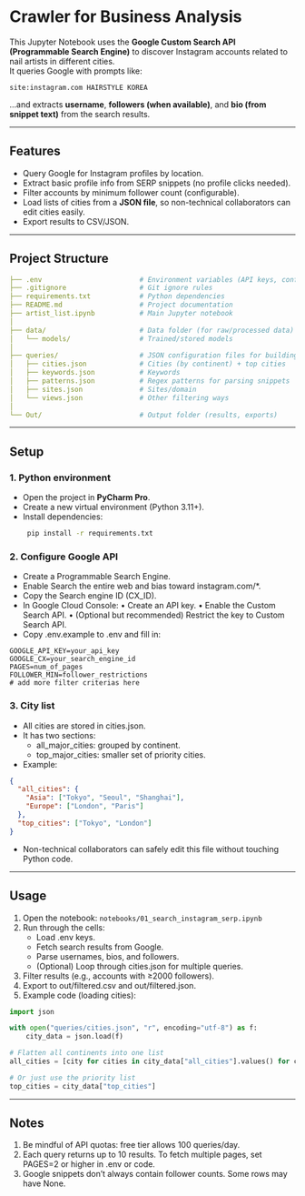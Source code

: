 # Crawler for Business Analysis

This Jupyter Notebook uses the **Google Custom Search API (Programmable Search Engine)** to discover Instagram accounts related to nail artists in different cities.  
It queries Google with prompts like:

```
site:instagram.com HAIRSTYLE KOREA
```

…and extracts **username**, **followers (when available)**, and **bio (from snippet text)** from the search results.

---

## Features
- Query Google for Instagram profiles by location.
- Extract basic profile info from SERP snippets (no profile clicks needed).
- Filter accounts by minimum follower count (configurable).
- Load lists of cities from a **JSON file**, so non-technical collaborators can edit cities easily.
- Export results to CSV/JSON.

---

## Project Structure
```yaml
├── .env                        # Environment variables (API keys, configs)
├── .gitignore                  # Git ignore rules
├── requirements.txt            # Python dependencies
├── README.md                   # Project documentation
├── artist_list.ipynb           # Main Jupyter notebook
│
├── data/                       # Data folder (for raw/processed data)
│   └── models/                 # Trained/stored models
│
├── queries/                    # JSON configuration files for building queries
│   ├── cities.json             # Cities (by continent) + top cities
│   ├── keywords.json           # Keywords
│   ├── patterns.json           # Regex patterns for parsing snippets
│   ├── sites.json              # Sites/domain
│   └── views.json              # Other filtering ways
│
└── Out/                        # Output folder (results, exports)
```

---

## Setup

### 1. Python environment
- Open the project in **PyCharm Pro**.
- Create a new virtual environment (Python 3.11+).
- Install dependencies:
    ```bash
     pip install -r requirements.txt
    ```
### 2. Configure Google API 
- Create a Programmable Search Engine. 
- Enable Search the entire web and bias toward instagram.com/*. 
- Copy the Search engine ID (CX_ID). 
- In Google Cloud Console:
	•	Create an API key.
	•	Enable the Custom Search API.
	•	(Optional but recommended) Restrict the key to Custom Search API.
- Copy .env.example to .env and fill in:
```dotenv
GOOGLE_API_KEY=your_api_key
GOOGLE_CX=your_search_engine_id
PAGES=num_of_pages
FOLLOWER_MIN=follower_restrictions
# add more filter criterias here
```
### 3. City list
- All cities are stored in cities.json.
- It has two sections:
  - all_major_cities: grouped by continent. 
  - top_major_cities: smaller set of priority cities.
- Example:
```json
{
  "all_cities": {
    "Asia": ["Tokyo", "Seoul", "Shanghai"],
    "Europe": ["London", "Paris"]
  },
  "top_cities": ["Tokyo", "London"]
}
```
- Non-technical collaborators can safely edit this file without touching Python code.

---

## Usage
1. Open the notebook:
`notebooks/01_search_instagram_serp.ipynb`
2. Run through the cells:
   - Load .env keys. 
   - Fetch search results from Google. 
   - Parse usernames, bios, and followers.
   - (Optional) Loop through cities.json for multiple queries. 
3. Filter results (e.g., accounts with ≥2000 followers). 
4. Export to out/filtered.csv and out/filtered.json.
5. Example code (loading cities):

```python
import json

with open("queries/cities.json", "r", encoding="utf-8") as f:
    city_data = json.load(f)

# Flatten all continents into one list
all_cities = [city for cities in city_data["all_cities"].values() for city in cities]

# Or just use the priority list
top_cities = city_data["top_cities"]
```

---

## Notes
1. Be mindful of API quotas: free tier allows 100 queries/day. 
2. Each query returns up to 10 results. To fetch multiple pages, set PAGES=2 or higher in .env or code. 
3. Google snippets don’t always contain follower counts. Some rows may have None.
